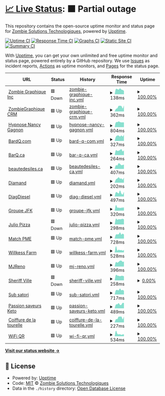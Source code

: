 # [📈 Live Status](https://status.zombiegraphique.com): <!--live status--> **🟧 Partial outage**

This repository contains the open-source uptime monitor and status page for [Zombie Solutions Technologiques](https://zombie.technology), powered by [Upptime](https://github.com/upptime/upptime).

[![Uptime CI](https://github.com/Zombie-Technology/uptime/workflows/Uptime%20CI/badge.svg)](https://github.com/Zombie-Technology/uptime/actions?query=workflow%3A%22Uptime+CI%22)
[![Response Time CI](https://github.com/Zombie-Technology/uptime/workflows/Response%20Time%20CI/badge.svg)](https://github.com/Zombie-Technology/uptime/actions?query=workflow%3A%22Response+Time+CI%22)
[![Graphs CI](https://github.com/Zombie-Technology/uptime/workflows/Graphs%20CI/badge.svg)](https://github.com/Zombie-Technology/uptime/actions?query=workflow%3A%22Graphs+CI%22)
[![Static Site CI](https://github.com/Zombie-Technology/uptime/workflows/Static%20Site%20CI/badge.svg)](https://github.com/Zombie-Technology/uptime/actions?query=workflow%3A%22Static+Site+CI%22)
[![Summary CI](https://github.com/Zombie-Technology/uptime/workflows/Summary%20CI/badge.svg)](https://github.com/Zombie-Technology/uptime/actions?query=workflow%3A%22Summary+CI%22)

With [Upptime](https://upptime.js.org), you can get your own unlimited and free uptime monitor and status page, powered entirely by a GitHub repository. We use [Issues](https://github.com/Zombie-Technology/uptime/issues) as incident reports, [Actions](https://github.com/Zombie-Technology/uptime/actions) as uptime monitors, and [Pages](https://status.zombiegraphique.com) for the status page.

<!--start: status pages-->
<!-- This summary is generated by Upptime (https://github.com/upptime/upptime) -->
<!-- Do not edit this manually, your changes will be overwritten -->
<!-- prettier-ignore -->
| URL | Status | History | Response Time | Uptime |
| --- | ------ | ------- | ------------- | ------ |
| <img alt="" src="https://zombiegraphique.com/favicon.ico" height="13"> [Zombie Graphique Inc](https://zombiegraphique.com) | 🟥 Down | [zombie-graphique-inc.yml](https://github.com/Zombie-Technology/uptime/commits/HEAD/history/zombie-graphique-inc.yml) | <details><summary><img alt="Response time graph" src="./graphs/zombie-graphique-inc/response-time-week.png" height="20"> 138ms</summary><br><a href="https://status.zombiegraphique.com/history/zombie-graphique-inc"><img alt="Response time 129" src="https://img.shields.io/endpoint?url=https%3A%2F%2Fraw.githubusercontent.com%2FZombie-Technology%2Fuptime%2FHEAD%2Fapi%2Fzombie-graphique-inc%2Fresponse-time.json"></a><br><a href="https://status.zombiegraphique.com/history/zombie-graphique-inc"><img alt="24-hour response time 99" src="https://img.shields.io/endpoint?url=https%3A%2F%2Fraw.githubusercontent.com%2FZombie-Technology%2Fuptime%2FHEAD%2Fapi%2Fzombie-graphique-inc%2Fresponse-time-day.json"></a><br><a href="https://status.zombiegraphique.com/history/zombie-graphique-inc"><img alt="7-day response time 138" src="https://img.shields.io/endpoint?url=https%3A%2F%2Fraw.githubusercontent.com%2FZombie-Technology%2Fuptime%2FHEAD%2Fapi%2Fzombie-graphique-inc%2Fresponse-time-week.json"></a><br><a href="https://status.zombiegraphique.com/history/zombie-graphique-inc"><img alt="30-day response time 121" src="https://img.shields.io/endpoint?url=https%3A%2F%2Fraw.githubusercontent.com%2FZombie-Technology%2Fuptime%2FHEAD%2Fapi%2Fzombie-graphique-inc%2Fresponse-time-month.json"></a><br><a href="https://status.zombiegraphique.com/history/zombie-graphique-inc"><img alt="1-year response time 129" src="https://img.shields.io/endpoint?url=https%3A%2F%2Fraw.githubusercontent.com%2FZombie-Technology%2Fuptime%2FHEAD%2Fapi%2Fzombie-graphique-inc%2Fresponse-time-year.json"></a></details> | <details><summary><a href="https://status.zombiegraphique.com/history/zombie-graphique-inc">100.00%</a></summary><a href="https://status.zombiegraphique.com/history/zombie-graphique-inc"><img alt="All-time uptime 95.24%" src="https://img.shields.io/endpoint?url=https%3A%2F%2Fraw.githubusercontent.com%2FZombie-Technology%2Fuptime%2FHEAD%2Fapi%2Fzombie-graphique-inc%2Fuptime.json"></a><br><a href="https://status.zombiegraphique.com/history/zombie-graphique-inc"><img alt="24-hour uptime 100.00%" src="https://img.shields.io/endpoint?url=https%3A%2F%2Fraw.githubusercontent.com%2FZombie-Technology%2Fuptime%2FHEAD%2Fapi%2Fzombie-graphique-inc%2Fuptime-day.json"></a><br><a href="https://status.zombiegraphique.com/history/zombie-graphique-inc"><img alt="7-day uptime 100.00%" src="https://img.shields.io/endpoint?url=https%3A%2F%2Fraw.githubusercontent.com%2FZombie-Technology%2Fuptime%2FHEAD%2Fapi%2Fzombie-graphique-inc%2Fuptime-week.json"></a><br><a href="https://status.zombiegraphique.com/history/zombie-graphique-inc"><img alt="30-day uptime 100.00%" src="https://img.shields.io/endpoint?url=https%3A%2F%2Fraw.githubusercontent.com%2FZombie-Technology%2Fuptime%2FHEAD%2Fapi%2Fzombie-graphique-inc%2Fuptime-month.json"></a><br><a href="https://status.zombiegraphique.com/history/zombie-graphique-inc"><img alt="1-year uptime 95.24%" src="https://img.shields.io/endpoint?url=https%3A%2F%2Fraw.githubusercontent.com%2FZombie-Technology%2Fuptime%2FHEAD%2Fapi%2Fzombie-graphique-inc%2Fuptime-year.json"></a></details>
| <img alt="" src="https://favicons.githubusercontent.com/crm.zombiegraphique.com" height="13"> [ZombieGraphique CRM](https://crm.zombiegraphique.com) | 🟩 Up | [zombie-graphique-crm.yml](https://github.com/Zombie-Technology/uptime/commits/HEAD/history/zombie-graphique-crm.yml) | <details><summary><img alt="Response time graph" src="./graphs/zombie-graphique-crm/response-time-week.png" height="20"> 362ms</summary><br><a href="https://status.zombiegraphique.com/history/zombie-graphique-crm"><img alt="Response time 369" src="https://img.shields.io/endpoint?url=https%3A%2F%2Fraw.githubusercontent.com%2FZombie-Technology%2Fuptime%2FHEAD%2Fapi%2Fzombie-graphique-crm%2Fresponse-time.json"></a><br><a href="https://status.zombiegraphique.com/history/zombie-graphique-crm"><img alt="24-hour response time 482" src="https://img.shields.io/endpoint?url=https%3A%2F%2Fraw.githubusercontent.com%2FZombie-Technology%2Fuptime%2FHEAD%2Fapi%2Fzombie-graphique-crm%2Fresponse-time-day.json"></a><br><a href="https://status.zombiegraphique.com/history/zombie-graphique-crm"><img alt="7-day response time 362" src="https://img.shields.io/endpoint?url=https%3A%2F%2Fraw.githubusercontent.com%2FZombie-Technology%2Fuptime%2FHEAD%2Fapi%2Fzombie-graphique-crm%2Fresponse-time-week.json"></a><br><a href="https://status.zombiegraphique.com/history/zombie-graphique-crm"><img alt="30-day response time 377" src="https://img.shields.io/endpoint?url=https%3A%2F%2Fraw.githubusercontent.com%2FZombie-Technology%2Fuptime%2FHEAD%2Fapi%2Fzombie-graphique-crm%2Fresponse-time-month.json"></a><br><a href="https://status.zombiegraphique.com/history/zombie-graphique-crm"><img alt="1-year response time 369" src="https://img.shields.io/endpoint?url=https%3A%2F%2Fraw.githubusercontent.com%2FZombie-Technology%2Fuptime%2FHEAD%2Fapi%2Fzombie-graphique-crm%2Fresponse-time-year.json"></a></details> | <details><summary><a href="https://status.zombiegraphique.com/history/zombie-graphique-crm">100.00%</a></summary><a href="https://status.zombiegraphique.com/history/zombie-graphique-crm"><img alt="All-time uptime 99.91%" src="https://img.shields.io/endpoint?url=https%3A%2F%2Fraw.githubusercontent.com%2FZombie-Technology%2Fuptime%2FHEAD%2Fapi%2Fzombie-graphique-crm%2Fuptime.json"></a><br><a href="https://status.zombiegraphique.com/history/zombie-graphique-crm"><img alt="24-hour uptime 100.00%" src="https://img.shields.io/endpoint?url=https%3A%2F%2Fraw.githubusercontent.com%2FZombie-Technology%2Fuptime%2FHEAD%2Fapi%2Fzombie-graphique-crm%2Fuptime-day.json"></a><br><a href="https://status.zombiegraphique.com/history/zombie-graphique-crm"><img alt="7-day uptime 100.00%" src="https://img.shields.io/endpoint?url=https%3A%2F%2Fraw.githubusercontent.com%2FZombie-Technology%2Fuptime%2FHEAD%2Fapi%2Fzombie-graphique-crm%2Fuptime-week.json"></a><br><a href="https://status.zombiegraphique.com/history/zombie-graphique-crm"><img alt="30-day uptime 100.00%" src="https://img.shields.io/endpoint?url=https%3A%2F%2Fraw.githubusercontent.com%2FZombie-Technology%2Fuptime%2FHEAD%2Fapi%2Fzombie-graphique-crm%2Fuptime-month.json"></a><br><a href="https://status.zombiegraphique.com/history/zombie-graphique-crm"><img alt="1-year uptime 99.91%" src="https://img.shields.io/endpoint?url=https%3A%2F%2Fraw.githubusercontent.com%2FZombie-Technology%2Fuptime%2FHEAD%2Fapi%2Fzombie-graphique-crm%2Fuptime-year.json"></a></details>
| <img alt="" src="https://hypnonancy.com/favicon.ico" height="13"> [Hypnose Nancy Gagnon](https://www.hypnonancy.com) | 🟩 Up | [hypnose-nancy-gagnon.yml](https://github.com/Zombie-Technology/uptime/commits/HEAD/history/hypnose-nancy-gagnon.yml) | <details><summary><img alt="Response time graph" src="./graphs/hypnose-nancy-gagnon/response-time-week.png" height="20"> 804ms</summary><br><a href="https://status.zombiegraphique.com/history/hypnose-nancy-gagnon"><img alt="Response time 785" src="https://img.shields.io/endpoint?url=https%3A%2F%2Fraw.githubusercontent.com%2FZombie-Technology%2Fuptime%2FHEAD%2Fapi%2Fhypnose-nancy-gagnon%2Fresponse-time.json"></a><br><a href="https://status.zombiegraphique.com/history/hypnose-nancy-gagnon"><img alt="24-hour response time 764" src="https://img.shields.io/endpoint?url=https%3A%2F%2Fraw.githubusercontent.com%2FZombie-Technology%2Fuptime%2FHEAD%2Fapi%2Fhypnose-nancy-gagnon%2Fresponse-time-day.json"></a><br><a href="https://status.zombiegraphique.com/history/hypnose-nancy-gagnon"><img alt="7-day response time 804" src="https://img.shields.io/endpoint?url=https%3A%2F%2Fraw.githubusercontent.com%2FZombie-Technology%2Fuptime%2FHEAD%2Fapi%2Fhypnose-nancy-gagnon%2Fresponse-time-week.json"></a><br><a href="https://status.zombiegraphique.com/history/hypnose-nancy-gagnon"><img alt="30-day response time 782" src="https://img.shields.io/endpoint?url=https%3A%2F%2Fraw.githubusercontent.com%2FZombie-Technology%2Fuptime%2FHEAD%2Fapi%2Fhypnose-nancy-gagnon%2Fresponse-time-month.json"></a><br><a href="https://status.zombiegraphique.com/history/hypnose-nancy-gagnon"><img alt="1-year response time 785" src="https://img.shields.io/endpoint?url=https%3A%2F%2Fraw.githubusercontent.com%2FZombie-Technology%2Fuptime%2FHEAD%2Fapi%2Fhypnose-nancy-gagnon%2Fresponse-time-year.json"></a></details> | <details><summary><a href="https://status.zombiegraphique.com/history/hypnose-nancy-gagnon">100.00%</a></summary><a href="https://status.zombiegraphique.com/history/hypnose-nancy-gagnon"><img alt="All-time uptime 99.91%" src="https://img.shields.io/endpoint?url=https%3A%2F%2Fraw.githubusercontent.com%2FZombie-Technology%2Fuptime%2FHEAD%2Fapi%2Fhypnose-nancy-gagnon%2Fuptime.json"></a><br><a href="https://status.zombiegraphique.com/history/hypnose-nancy-gagnon"><img alt="24-hour uptime 100.00%" src="https://img.shields.io/endpoint?url=https%3A%2F%2Fraw.githubusercontent.com%2FZombie-Technology%2Fuptime%2FHEAD%2Fapi%2Fhypnose-nancy-gagnon%2Fuptime-day.json"></a><br><a href="https://status.zombiegraphique.com/history/hypnose-nancy-gagnon"><img alt="7-day uptime 100.00%" src="https://img.shields.io/endpoint?url=https%3A%2F%2Fraw.githubusercontent.com%2FZombie-Technology%2Fuptime%2FHEAD%2Fapi%2Fhypnose-nancy-gagnon%2Fuptime-week.json"></a><br><a href="https://status.zombiegraphique.com/history/hypnose-nancy-gagnon"><img alt="30-day uptime 100.00%" src="https://img.shields.io/endpoint?url=https%3A%2F%2Fraw.githubusercontent.com%2FZombie-Technology%2Fuptime%2FHEAD%2Fapi%2Fhypnose-nancy-gagnon%2Fuptime-month.json"></a><br><a href="https://status.zombiegraphique.com/history/hypnose-nancy-gagnon"><img alt="1-year uptime 99.91%" src="https://img.shields.io/endpoint?url=https%3A%2F%2Fraw.githubusercontent.com%2FZombie-Technology%2Fuptime%2FHEAD%2Fapi%2Fhypnose-nancy-gagnon%2Fuptime-year.json"></a></details>
| <img alt="" src="https://favicons.githubusercontent.com/bardq.com" height="13"> [BardQ.com](https://bardq.com) | 🟩 Up | [bard-q-com.yml](https://github.com/Zombie-Technology/uptime/commits/HEAD/history/bard-q-com.yml) | <details><summary><img alt="Response time graph" src="./graphs/bard-q-com/response-time-week.png" height="20"> 327ms</summary><br><a href="https://status.zombiegraphique.com/history/bard-q-com"><img alt="Response time 318" src="https://img.shields.io/endpoint?url=https%3A%2F%2Fraw.githubusercontent.com%2FZombie-Technology%2Fuptime%2FHEAD%2Fapi%2Fbard-q-com%2Fresponse-time.json"></a><br><a href="https://status.zombiegraphique.com/history/bard-q-com"><img alt="24-hour response time 392" src="https://img.shields.io/endpoint?url=https%3A%2F%2Fraw.githubusercontent.com%2FZombie-Technology%2Fuptime%2FHEAD%2Fapi%2Fbard-q-com%2Fresponse-time-day.json"></a><br><a href="https://status.zombiegraphique.com/history/bard-q-com"><img alt="7-day response time 327" src="https://img.shields.io/endpoint?url=https%3A%2F%2Fraw.githubusercontent.com%2FZombie-Technology%2Fuptime%2FHEAD%2Fapi%2Fbard-q-com%2Fresponse-time-week.json"></a><br><a href="https://status.zombiegraphique.com/history/bard-q-com"><img alt="30-day response time 300" src="https://img.shields.io/endpoint?url=https%3A%2F%2Fraw.githubusercontent.com%2FZombie-Technology%2Fuptime%2FHEAD%2Fapi%2Fbard-q-com%2Fresponse-time-month.json"></a><br><a href="https://status.zombiegraphique.com/history/bard-q-com"><img alt="1-year response time 318" src="https://img.shields.io/endpoint?url=https%3A%2F%2Fraw.githubusercontent.com%2FZombie-Technology%2Fuptime%2FHEAD%2Fapi%2Fbard-q-com%2Fresponse-time-year.json"></a></details> | <details><summary><a href="https://status.zombiegraphique.com/history/bard-q-com">100.00%</a></summary><a href="https://status.zombiegraphique.com/history/bard-q-com"><img alt="All-time uptime 99.91%" src="https://img.shields.io/endpoint?url=https%3A%2F%2Fraw.githubusercontent.com%2FZombie-Technology%2Fuptime%2FHEAD%2Fapi%2Fbard-q-com%2Fuptime.json"></a><br><a href="https://status.zombiegraphique.com/history/bard-q-com"><img alt="24-hour uptime 100.00%" src="https://img.shields.io/endpoint?url=https%3A%2F%2Fraw.githubusercontent.com%2FZombie-Technology%2Fuptime%2FHEAD%2Fapi%2Fbard-q-com%2Fuptime-day.json"></a><br><a href="https://status.zombiegraphique.com/history/bard-q-com"><img alt="7-day uptime 100.00%" src="https://img.shields.io/endpoint?url=https%3A%2F%2Fraw.githubusercontent.com%2FZombie-Technology%2Fuptime%2FHEAD%2Fapi%2Fbard-q-com%2Fuptime-week.json"></a><br><a href="https://status.zombiegraphique.com/history/bard-q-com"><img alt="30-day uptime 100.00%" src="https://img.shields.io/endpoint?url=https%3A%2F%2Fraw.githubusercontent.com%2FZombie-Technology%2Fuptime%2FHEAD%2Fapi%2Fbard-q-com%2Fuptime-month.json"></a><br><a href="https://status.zombiegraphique.com/history/bard-q-com"><img alt="1-year uptime 99.91%" src="https://img.shields.io/endpoint?url=https%3A%2F%2Fraw.githubusercontent.com%2FZombie-Technology%2Fuptime%2FHEAD%2Fapi%2Fbard-q-com%2Fuptime-year.json"></a></details>
| <img alt="" src="https://favicons.githubusercontent.com/bardq.ca" height="13"> [BarQ.ca](https://bardq.ca) | 🟩 Up | [bar-q-ca.yml](https://github.com/Zombie-Technology/uptime/commits/HEAD/history/bar-q-ca.yml) | <details><summary><img alt="Response time graph" src="./graphs/bar-q-ca/response-time-week.png" height="20"> 264ms</summary><br><a href="https://status.zombiegraphique.com/history/bar-q-ca"><img alt="Response time 275" src="https://img.shields.io/endpoint?url=https%3A%2F%2Fraw.githubusercontent.com%2FZombie-Technology%2Fuptime%2FHEAD%2Fapi%2Fbar-q-ca%2Fresponse-time.json"></a><br><a href="https://status.zombiegraphique.com/history/bar-q-ca"><img alt="24-hour response time 265" src="https://img.shields.io/endpoint?url=https%3A%2F%2Fraw.githubusercontent.com%2FZombie-Technology%2Fuptime%2FHEAD%2Fapi%2Fbar-q-ca%2Fresponse-time-day.json"></a><br><a href="https://status.zombiegraphique.com/history/bar-q-ca"><img alt="7-day response time 264" src="https://img.shields.io/endpoint?url=https%3A%2F%2Fraw.githubusercontent.com%2FZombie-Technology%2Fuptime%2FHEAD%2Fapi%2Fbar-q-ca%2Fresponse-time-week.json"></a><br><a href="https://status.zombiegraphique.com/history/bar-q-ca"><img alt="30-day response time 291" src="https://img.shields.io/endpoint?url=https%3A%2F%2Fraw.githubusercontent.com%2FZombie-Technology%2Fuptime%2FHEAD%2Fapi%2Fbar-q-ca%2Fresponse-time-month.json"></a><br><a href="https://status.zombiegraphique.com/history/bar-q-ca"><img alt="1-year response time 275" src="https://img.shields.io/endpoint?url=https%3A%2F%2Fraw.githubusercontent.com%2FZombie-Technology%2Fuptime%2FHEAD%2Fapi%2Fbar-q-ca%2Fresponse-time-year.json"></a></details> | <details><summary><a href="https://status.zombiegraphique.com/history/bar-q-ca">100.00%</a></summary><a href="https://status.zombiegraphique.com/history/bar-q-ca"><img alt="All-time uptime 99.91%" src="https://img.shields.io/endpoint?url=https%3A%2F%2Fraw.githubusercontent.com%2FZombie-Technology%2Fuptime%2FHEAD%2Fapi%2Fbar-q-ca%2Fuptime.json"></a><br><a href="https://status.zombiegraphique.com/history/bar-q-ca"><img alt="24-hour uptime 100.00%" src="https://img.shields.io/endpoint?url=https%3A%2F%2Fraw.githubusercontent.com%2FZombie-Technology%2Fuptime%2FHEAD%2Fapi%2Fbar-q-ca%2Fuptime-day.json"></a><br><a href="https://status.zombiegraphique.com/history/bar-q-ca"><img alt="7-day uptime 100.00%" src="https://img.shields.io/endpoint?url=https%3A%2F%2Fraw.githubusercontent.com%2FZombie-Technology%2Fuptime%2FHEAD%2Fapi%2Fbar-q-ca%2Fuptime-week.json"></a><br><a href="https://status.zombiegraphique.com/history/bar-q-ca"><img alt="30-day uptime 100.00%" src="https://img.shields.io/endpoint?url=https%3A%2F%2Fraw.githubusercontent.com%2FZombie-Technology%2Fuptime%2FHEAD%2Fapi%2Fbar-q-ca%2Fuptime-month.json"></a><br><a href="https://status.zombiegraphique.com/history/bar-q-ca"><img alt="1-year uptime 99.91%" src="https://img.shields.io/endpoint?url=https%3A%2F%2Fraw.githubusercontent.com%2FZombie-Technology%2Fuptime%2FHEAD%2Fapi%2Fbar-q-ca%2Fuptime-year.json"></a></details>
| <img alt="" src="https://favicons.githubusercontent.com/beautedesiles.ca" height="13"> [beautedesiles.ca](https://beautedesiles.ca/) | 🟩 Up | [beautedesiles-ca.yml](https://github.com/Zombie-Technology/uptime/commits/HEAD/history/beautedesiles-ca.yml) | <details><summary><img alt="Response time graph" src="./graphs/beautedesiles-ca/response-time-week.png" height="20"> 407ms</summary><br><a href="https://status.zombiegraphique.com/history/beautedesiles-ca"><img alt="Response time 399" src="https://img.shields.io/endpoint?url=https%3A%2F%2Fraw.githubusercontent.com%2FZombie-Technology%2Fuptime%2FHEAD%2Fapi%2Fbeautedesiles-ca%2Fresponse-time.json"></a><br><a href="https://status.zombiegraphique.com/history/beautedesiles-ca"><img alt="24-hour response time 411" src="https://img.shields.io/endpoint?url=https%3A%2F%2Fraw.githubusercontent.com%2FZombie-Technology%2Fuptime%2FHEAD%2Fapi%2Fbeautedesiles-ca%2Fresponse-time-day.json"></a><br><a href="https://status.zombiegraphique.com/history/beautedesiles-ca"><img alt="7-day response time 407" src="https://img.shields.io/endpoint?url=https%3A%2F%2Fraw.githubusercontent.com%2FZombie-Technology%2Fuptime%2FHEAD%2Fapi%2Fbeautedesiles-ca%2Fresponse-time-week.json"></a><br><a href="https://status.zombiegraphique.com/history/beautedesiles-ca"><img alt="30-day response time 394" src="https://img.shields.io/endpoint?url=https%3A%2F%2Fraw.githubusercontent.com%2FZombie-Technology%2Fuptime%2FHEAD%2Fapi%2Fbeautedesiles-ca%2Fresponse-time-month.json"></a><br><a href="https://status.zombiegraphique.com/history/beautedesiles-ca"><img alt="1-year response time 399" src="https://img.shields.io/endpoint?url=https%3A%2F%2Fraw.githubusercontent.com%2FZombie-Technology%2Fuptime%2FHEAD%2Fapi%2Fbeautedesiles-ca%2Fresponse-time-year.json"></a></details> | <details><summary><a href="https://status.zombiegraphique.com/history/beautedesiles-ca">100.00%</a></summary><a href="https://status.zombiegraphique.com/history/beautedesiles-ca"><img alt="All-time uptime 99.94%" src="https://img.shields.io/endpoint?url=https%3A%2F%2Fraw.githubusercontent.com%2FZombie-Technology%2Fuptime%2FHEAD%2Fapi%2Fbeautedesiles-ca%2Fuptime.json"></a><br><a href="https://status.zombiegraphique.com/history/beautedesiles-ca"><img alt="24-hour uptime 100.00%" src="https://img.shields.io/endpoint?url=https%3A%2F%2Fraw.githubusercontent.com%2FZombie-Technology%2Fuptime%2FHEAD%2Fapi%2Fbeautedesiles-ca%2Fuptime-day.json"></a><br><a href="https://status.zombiegraphique.com/history/beautedesiles-ca"><img alt="7-day uptime 100.00%" src="https://img.shields.io/endpoint?url=https%3A%2F%2Fraw.githubusercontent.com%2FZombie-Technology%2Fuptime%2FHEAD%2Fapi%2Fbeautedesiles-ca%2Fuptime-week.json"></a><br><a href="https://status.zombiegraphique.com/history/beautedesiles-ca"><img alt="30-day uptime 100.00%" src="https://img.shields.io/endpoint?url=https%3A%2F%2Fraw.githubusercontent.com%2FZombie-Technology%2Fuptime%2FHEAD%2Fapi%2Fbeautedesiles-ca%2Fuptime-month.json"></a><br><a href="https://status.zombiegraphique.com/history/beautedesiles-ca"><img alt="1-year uptime 99.94%" src="https://img.shields.io/endpoint?url=https%3A%2F%2Fraw.githubusercontent.com%2FZombie-Technology%2Fuptime%2FHEAD%2Fapi%2Fbeautedesiles-ca%2Fuptime-year.json"></a></details>
| <img alt="" src="https://favicons.githubusercontent.com/diamand.ca" height="13"> [Diamand](https://diamand.ca) | 🟩 Up | [diamand.yml](https://github.com/Zombie-Technology/uptime/commits/HEAD/history/diamand.yml) | <details><summary><img alt="Response time graph" src="./graphs/diamand/response-time-week.png" height="20"> 202ms</summary><br><a href="https://status.zombiegraphique.com/history/diamand"><img alt="Response time 200" src="https://img.shields.io/endpoint?url=https%3A%2F%2Fraw.githubusercontent.com%2FZombie-Technology%2Fuptime%2FHEAD%2Fapi%2Fdiamand%2Fresponse-time.json"></a><br><a href="https://status.zombiegraphique.com/history/diamand"><img alt="24-hour response time 244" src="https://img.shields.io/endpoint?url=https%3A%2F%2Fraw.githubusercontent.com%2FZombie-Technology%2Fuptime%2FHEAD%2Fapi%2Fdiamand%2Fresponse-time-day.json"></a><br><a href="https://status.zombiegraphique.com/history/diamand"><img alt="7-day response time 202" src="https://img.shields.io/endpoint?url=https%3A%2F%2Fraw.githubusercontent.com%2FZombie-Technology%2Fuptime%2FHEAD%2Fapi%2Fdiamand%2Fresponse-time-week.json"></a><br><a href="https://status.zombiegraphique.com/history/diamand"><img alt="30-day response time 204" src="https://img.shields.io/endpoint?url=https%3A%2F%2Fraw.githubusercontent.com%2FZombie-Technology%2Fuptime%2FHEAD%2Fapi%2Fdiamand%2Fresponse-time-month.json"></a><br><a href="https://status.zombiegraphique.com/history/diamand"><img alt="1-year response time 200" src="https://img.shields.io/endpoint?url=https%3A%2F%2Fraw.githubusercontent.com%2FZombie-Technology%2Fuptime%2FHEAD%2Fapi%2Fdiamand%2Fresponse-time-year.json"></a></details> | <details><summary><a href="https://status.zombiegraphique.com/history/diamand">100.00%</a></summary><a href="https://status.zombiegraphique.com/history/diamand"><img alt="All-time uptime 99.94%" src="https://img.shields.io/endpoint?url=https%3A%2F%2Fraw.githubusercontent.com%2FZombie-Technology%2Fuptime%2FHEAD%2Fapi%2Fdiamand%2Fuptime.json"></a><br><a href="https://status.zombiegraphique.com/history/diamand"><img alt="24-hour uptime 100.00%" src="https://img.shields.io/endpoint?url=https%3A%2F%2Fraw.githubusercontent.com%2FZombie-Technology%2Fuptime%2FHEAD%2Fapi%2Fdiamand%2Fuptime-day.json"></a><br><a href="https://status.zombiegraphique.com/history/diamand"><img alt="7-day uptime 100.00%" src="https://img.shields.io/endpoint?url=https%3A%2F%2Fraw.githubusercontent.com%2FZombie-Technology%2Fuptime%2FHEAD%2Fapi%2Fdiamand%2Fuptime-week.json"></a><br><a href="https://status.zombiegraphique.com/history/diamand"><img alt="30-day uptime 100.00%" src="https://img.shields.io/endpoint?url=https%3A%2F%2Fraw.githubusercontent.com%2FZombie-Technology%2Fuptime%2FHEAD%2Fapi%2Fdiamand%2Fuptime-month.json"></a><br><a href="https://status.zombiegraphique.com/history/diamand"><img alt="1-year uptime 99.94%" src="https://img.shields.io/endpoint?url=https%3A%2F%2Fraw.githubusercontent.com%2FZombie-Technology%2Fuptime%2FHEAD%2Fapi%2Fdiamand%2Fuptime-year.json"></a></details>
| <img alt="" src="https://favicons.githubusercontent.com/diagdiesel.com" height="13"> [DiagDiesel](https://diagdiesel.com) | 🟩 Up | [diag-diesel.yml](https://github.com/Zombie-Technology/uptime/commits/HEAD/history/diag-diesel.yml) | <details><summary><img alt="Response time graph" src="./graphs/diag-diesel/response-time-week.png" height="20"> 497ms</summary><br><a href="https://status.zombiegraphique.com/history/diag-diesel"><img alt="Response time 446" src="https://img.shields.io/endpoint?url=https%3A%2F%2Fraw.githubusercontent.com%2FZombie-Technology%2Fuptime%2FHEAD%2Fapi%2Fdiag-diesel%2Fresponse-time.json"></a><br><a href="https://status.zombiegraphique.com/history/diag-diesel"><img alt="24-hour response time 600" src="https://img.shields.io/endpoint?url=https%3A%2F%2Fraw.githubusercontent.com%2FZombie-Technology%2Fuptime%2FHEAD%2Fapi%2Fdiag-diesel%2Fresponse-time-day.json"></a><br><a href="https://status.zombiegraphique.com/history/diag-diesel"><img alt="7-day response time 497" src="https://img.shields.io/endpoint?url=https%3A%2F%2Fraw.githubusercontent.com%2FZombie-Technology%2Fuptime%2FHEAD%2Fapi%2Fdiag-diesel%2Fresponse-time-week.json"></a><br><a href="https://status.zombiegraphique.com/history/diag-diesel"><img alt="30-day response time 413" src="https://img.shields.io/endpoint?url=https%3A%2F%2Fraw.githubusercontent.com%2FZombie-Technology%2Fuptime%2FHEAD%2Fapi%2Fdiag-diesel%2Fresponse-time-month.json"></a><br><a href="https://status.zombiegraphique.com/history/diag-diesel"><img alt="1-year response time 446" src="https://img.shields.io/endpoint?url=https%3A%2F%2Fraw.githubusercontent.com%2FZombie-Technology%2Fuptime%2FHEAD%2Fapi%2Fdiag-diesel%2Fresponse-time-year.json"></a></details> | <details><summary><a href="https://status.zombiegraphique.com/history/diag-diesel">100.00%</a></summary><a href="https://status.zombiegraphique.com/history/diag-diesel"><img alt="All-time uptime 99.94%" src="https://img.shields.io/endpoint?url=https%3A%2F%2Fraw.githubusercontent.com%2FZombie-Technology%2Fuptime%2FHEAD%2Fapi%2Fdiag-diesel%2Fuptime.json"></a><br><a href="https://status.zombiegraphique.com/history/diag-diesel"><img alt="24-hour uptime 100.00%" src="https://img.shields.io/endpoint?url=https%3A%2F%2Fraw.githubusercontent.com%2FZombie-Technology%2Fuptime%2FHEAD%2Fapi%2Fdiag-diesel%2Fuptime-day.json"></a><br><a href="https://status.zombiegraphique.com/history/diag-diesel"><img alt="7-day uptime 100.00%" src="https://img.shields.io/endpoint?url=https%3A%2F%2Fraw.githubusercontent.com%2FZombie-Technology%2Fuptime%2FHEAD%2Fapi%2Fdiag-diesel%2Fuptime-week.json"></a><br><a href="https://status.zombiegraphique.com/history/diag-diesel"><img alt="30-day uptime 100.00%" src="https://img.shields.io/endpoint?url=https%3A%2F%2Fraw.githubusercontent.com%2FZombie-Technology%2Fuptime%2FHEAD%2Fapi%2Fdiag-diesel%2Fuptime-month.json"></a><br><a href="https://status.zombiegraphique.com/history/diag-diesel"><img alt="1-year uptime 99.94%" src="https://img.shields.io/endpoint?url=https%3A%2F%2Fraw.githubusercontent.com%2FZombie-Technology%2Fuptime%2FHEAD%2Fapi%2Fdiag-diesel%2Fuptime-year.json"></a></details>
| <img alt="" src="https://favicons.githubusercontent.com/groupejfk.ca" height="13"> [Groupe JFK](https://groupejfk.ca) | 🟩 Up | [groupe-jfk.yml](https://github.com/Zombie-Technology/uptime/commits/HEAD/history/groupe-jfk.yml) | <details><summary><img alt="Response time graph" src="./graphs/groupe-jfk/response-time-week.png" height="20"> 320ms</summary><br><a href="https://status.zombiegraphique.com/history/groupe-jfk"><img alt="Response time 345" src="https://img.shields.io/endpoint?url=https%3A%2F%2Fraw.githubusercontent.com%2FZombie-Technology%2Fuptime%2FHEAD%2Fapi%2Fgroupe-jfk%2Fresponse-time.json"></a><br><a href="https://status.zombiegraphique.com/history/groupe-jfk"><img alt="24-hour response time 308" src="https://img.shields.io/endpoint?url=https%3A%2F%2Fraw.githubusercontent.com%2FZombie-Technology%2Fuptime%2FHEAD%2Fapi%2Fgroupe-jfk%2Fresponse-time-day.json"></a><br><a href="https://status.zombiegraphique.com/history/groupe-jfk"><img alt="7-day response time 320" src="https://img.shields.io/endpoint?url=https%3A%2F%2Fraw.githubusercontent.com%2FZombie-Technology%2Fuptime%2FHEAD%2Fapi%2Fgroupe-jfk%2Fresponse-time-week.json"></a><br><a href="https://status.zombiegraphique.com/history/groupe-jfk"><img alt="30-day response time 451" src="https://img.shields.io/endpoint?url=https%3A%2F%2Fraw.githubusercontent.com%2FZombie-Technology%2Fuptime%2FHEAD%2Fapi%2Fgroupe-jfk%2Fresponse-time-month.json"></a><br><a href="https://status.zombiegraphique.com/history/groupe-jfk"><img alt="1-year response time 345" src="https://img.shields.io/endpoint?url=https%3A%2F%2Fraw.githubusercontent.com%2FZombie-Technology%2Fuptime%2FHEAD%2Fapi%2Fgroupe-jfk%2Fresponse-time-year.json"></a></details> | <details><summary><a href="https://status.zombiegraphique.com/history/groupe-jfk">100.00%</a></summary><a href="https://status.zombiegraphique.com/history/groupe-jfk"><img alt="All-time uptime 99.94%" src="https://img.shields.io/endpoint?url=https%3A%2F%2Fraw.githubusercontent.com%2FZombie-Technology%2Fuptime%2FHEAD%2Fapi%2Fgroupe-jfk%2Fuptime.json"></a><br><a href="https://status.zombiegraphique.com/history/groupe-jfk"><img alt="24-hour uptime 100.00%" src="https://img.shields.io/endpoint?url=https%3A%2F%2Fraw.githubusercontent.com%2FZombie-Technology%2Fuptime%2FHEAD%2Fapi%2Fgroupe-jfk%2Fuptime-day.json"></a><br><a href="https://status.zombiegraphique.com/history/groupe-jfk"><img alt="7-day uptime 100.00%" src="https://img.shields.io/endpoint?url=https%3A%2F%2Fraw.githubusercontent.com%2FZombie-Technology%2Fuptime%2FHEAD%2Fapi%2Fgroupe-jfk%2Fuptime-week.json"></a><br><a href="https://status.zombiegraphique.com/history/groupe-jfk"><img alt="30-day uptime 100.00%" src="https://img.shields.io/endpoint?url=https%3A%2F%2Fraw.githubusercontent.com%2FZombie-Technology%2Fuptime%2FHEAD%2Fapi%2Fgroupe-jfk%2Fuptime-month.json"></a><br><a href="https://status.zombiegraphique.com/history/groupe-jfk"><img alt="1-year uptime 99.94%" src="https://img.shields.io/endpoint?url=https%3A%2F%2Fraw.githubusercontent.com%2FZombie-Technology%2Fuptime%2FHEAD%2Fapi%2Fgroupe-jfk%2Fuptime-year.json"></a></details>
| <img alt="" src="https://favicons.githubusercontent.com/julio.pizza" height="13"> [Julio Pizza](https://julio.pizza) | 🟥 Down | [julio-pizza.yml](https://github.com/Zombie-Technology/uptime/commits/HEAD/history/julio-pizza.yml) | <details><summary><img alt="Response time graph" src="./graphs/julio-pizza/response-time-week.png" height="20"> 298ms</summary><br><a href="https://status.zombiegraphique.com/history/julio-pizza"><img alt="Response time 271" src="https://img.shields.io/endpoint?url=https%3A%2F%2Fraw.githubusercontent.com%2FZombie-Technology%2Fuptime%2FHEAD%2Fapi%2Fjulio-pizza%2Fresponse-time.json"></a><br><a href="https://status.zombiegraphique.com/history/julio-pizza"><img alt="24-hour response time 283" src="https://img.shields.io/endpoint?url=https%3A%2F%2Fraw.githubusercontent.com%2FZombie-Technology%2Fuptime%2FHEAD%2Fapi%2Fjulio-pizza%2Fresponse-time-day.json"></a><br><a href="https://status.zombiegraphique.com/history/julio-pizza"><img alt="7-day response time 298" src="https://img.shields.io/endpoint?url=https%3A%2F%2Fraw.githubusercontent.com%2FZombie-Technology%2Fuptime%2FHEAD%2Fapi%2Fjulio-pizza%2Fresponse-time-week.json"></a><br><a href="https://status.zombiegraphique.com/history/julio-pizza"><img alt="30-day response time 283" src="https://img.shields.io/endpoint?url=https%3A%2F%2Fraw.githubusercontent.com%2FZombie-Technology%2Fuptime%2FHEAD%2Fapi%2Fjulio-pizza%2Fresponse-time-month.json"></a><br><a href="https://status.zombiegraphique.com/history/julio-pizza"><img alt="1-year response time 271" src="https://img.shields.io/endpoint?url=https%3A%2F%2Fraw.githubusercontent.com%2FZombie-Technology%2Fuptime%2FHEAD%2Fapi%2Fjulio-pizza%2Fresponse-time-year.json"></a></details> | <details><summary><a href="https://status.zombiegraphique.com/history/julio-pizza">100.00%</a></summary><a href="https://status.zombiegraphique.com/history/julio-pizza"><img alt="All-time uptime 95.24%" src="https://img.shields.io/endpoint?url=https%3A%2F%2Fraw.githubusercontent.com%2FZombie-Technology%2Fuptime%2FHEAD%2Fapi%2Fjulio-pizza%2Fuptime.json"></a><br><a href="https://status.zombiegraphique.com/history/julio-pizza"><img alt="24-hour uptime 100.00%" src="https://img.shields.io/endpoint?url=https%3A%2F%2Fraw.githubusercontent.com%2FZombie-Technology%2Fuptime%2FHEAD%2Fapi%2Fjulio-pizza%2Fuptime-day.json"></a><br><a href="https://status.zombiegraphique.com/history/julio-pizza"><img alt="7-day uptime 100.00%" src="https://img.shields.io/endpoint?url=https%3A%2F%2Fraw.githubusercontent.com%2FZombie-Technology%2Fuptime%2FHEAD%2Fapi%2Fjulio-pizza%2Fuptime-week.json"></a><br><a href="https://status.zombiegraphique.com/history/julio-pizza"><img alt="30-day uptime 100.00%" src="https://img.shields.io/endpoint?url=https%3A%2F%2Fraw.githubusercontent.com%2FZombie-Technology%2Fuptime%2FHEAD%2Fapi%2Fjulio-pizza%2Fuptime-month.json"></a><br><a href="https://status.zombiegraphique.com/history/julio-pizza"><img alt="1-year uptime 95.24%" src="https://img.shields.io/endpoint?url=https%3A%2F%2Fraw.githubusercontent.com%2FZombie-Technology%2Fuptime%2FHEAD%2Fapi%2Fjulio-pizza%2Fuptime-year.json"></a></details>
| <img alt="" src="https://favicons.githubusercontent.com/matchpme.ca" height="13"> [Match PME](https://matchpme.ca) | 🟩 Up | [match-pme.yml](https://github.com/Zombie-Technology/uptime/commits/HEAD/history/match-pme.yml) | <details><summary><img alt="Response time graph" src="./graphs/match-pme/response-time-week.png" height="20"> 728ms</summary><br><a href="https://status.zombiegraphique.com/history/match-pme"><img alt="Response time 623" src="https://img.shields.io/endpoint?url=https%3A%2F%2Fraw.githubusercontent.com%2FZombie-Technology%2Fuptime%2FHEAD%2Fapi%2Fmatch-pme%2Fresponse-time.json"></a><br><a href="https://status.zombiegraphique.com/history/match-pme"><img alt="24-hour response time 647" src="https://img.shields.io/endpoint?url=https%3A%2F%2Fraw.githubusercontent.com%2FZombie-Technology%2Fuptime%2FHEAD%2Fapi%2Fmatch-pme%2Fresponse-time-day.json"></a><br><a href="https://status.zombiegraphique.com/history/match-pme"><img alt="7-day response time 728" src="https://img.shields.io/endpoint?url=https%3A%2F%2Fraw.githubusercontent.com%2FZombie-Technology%2Fuptime%2FHEAD%2Fapi%2Fmatch-pme%2Fresponse-time-week.json"></a><br><a href="https://status.zombiegraphique.com/history/match-pme"><img alt="30-day response time 666" src="https://img.shields.io/endpoint?url=https%3A%2F%2Fraw.githubusercontent.com%2FZombie-Technology%2Fuptime%2FHEAD%2Fapi%2Fmatch-pme%2Fresponse-time-month.json"></a><br><a href="https://status.zombiegraphique.com/history/match-pme"><img alt="1-year response time 623" src="https://img.shields.io/endpoint?url=https%3A%2F%2Fraw.githubusercontent.com%2FZombie-Technology%2Fuptime%2FHEAD%2Fapi%2Fmatch-pme%2Fresponse-time-year.json"></a></details> | <details><summary><a href="https://status.zombiegraphique.com/history/match-pme">100.00%</a></summary><a href="https://status.zombiegraphique.com/history/match-pme"><img alt="All-time uptime 99.94%" src="https://img.shields.io/endpoint?url=https%3A%2F%2Fraw.githubusercontent.com%2FZombie-Technology%2Fuptime%2FHEAD%2Fapi%2Fmatch-pme%2Fuptime.json"></a><br><a href="https://status.zombiegraphique.com/history/match-pme"><img alt="24-hour uptime 100.00%" src="https://img.shields.io/endpoint?url=https%3A%2F%2Fraw.githubusercontent.com%2FZombie-Technology%2Fuptime%2FHEAD%2Fapi%2Fmatch-pme%2Fuptime-day.json"></a><br><a href="https://status.zombiegraphique.com/history/match-pme"><img alt="7-day uptime 100.00%" src="https://img.shields.io/endpoint?url=https%3A%2F%2Fraw.githubusercontent.com%2FZombie-Technology%2Fuptime%2FHEAD%2Fapi%2Fmatch-pme%2Fuptime-week.json"></a><br><a href="https://status.zombiegraphique.com/history/match-pme"><img alt="30-day uptime 100.00%" src="https://img.shields.io/endpoint?url=https%3A%2F%2Fraw.githubusercontent.com%2FZombie-Technology%2Fuptime%2FHEAD%2Fapi%2Fmatch-pme%2Fuptime-month.json"></a><br><a href="https://status.zombiegraphique.com/history/match-pme"><img alt="1-year uptime 99.94%" src="https://img.shields.io/endpoint?url=https%3A%2F%2Fraw.githubusercontent.com%2FZombie-Technology%2Fuptime%2FHEAD%2Fapi%2Fmatch-pme%2Fuptime-year.json"></a></details>
| <img alt="" src="https://favicons.githubusercontent.com/willkess.farm" height="13"> [Willkess Farm](https://willkess.farm) | 🟩 Up | [willkess-farm.yml](https://github.com/Zombie-Technology/uptime/commits/HEAD/history/willkess-farm.yml) | <details><summary><img alt="Response time graph" src="./graphs/willkess-farm/response-time-week.png" height="20"> 528ms</summary><br><a href="https://status.zombiegraphique.com/history/willkess-farm"><img alt="Response time 397" src="https://img.shields.io/endpoint?url=https%3A%2F%2Fraw.githubusercontent.com%2FZombie-Technology%2Fuptime%2FHEAD%2Fapi%2Fwillkess-farm%2Fresponse-time.json"></a><br><a href="https://status.zombiegraphique.com/history/willkess-farm"><img alt="24-hour response time 476" src="https://img.shields.io/endpoint?url=https%3A%2F%2Fraw.githubusercontent.com%2FZombie-Technology%2Fuptime%2FHEAD%2Fapi%2Fwillkess-farm%2Fresponse-time-day.json"></a><br><a href="https://status.zombiegraphique.com/history/willkess-farm"><img alt="7-day response time 528" src="https://img.shields.io/endpoint?url=https%3A%2F%2Fraw.githubusercontent.com%2FZombie-Technology%2Fuptime%2FHEAD%2Fapi%2Fwillkess-farm%2Fresponse-time-week.json"></a><br><a href="https://status.zombiegraphique.com/history/willkess-farm"><img alt="30-day response time 455" src="https://img.shields.io/endpoint?url=https%3A%2F%2Fraw.githubusercontent.com%2FZombie-Technology%2Fuptime%2FHEAD%2Fapi%2Fwillkess-farm%2Fresponse-time-month.json"></a><br><a href="https://status.zombiegraphique.com/history/willkess-farm"><img alt="1-year response time 397" src="https://img.shields.io/endpoint?url=https%3A%2F%2Fraw.githubusercontent.com%2FZombie-Technology%2Fuptime%2FHEAD%2Fapi%2Fwillkess-farm%2Fresponse-time-year.json"></a></details> | <details><summary><a href="https://status.zombiegraphique.com/history/willkess-farm">100.00%</a></summary><a href="https://status.zombiegraphique.com/history/willkess-farm"><img alt="All-time uptime 97.15%" src="https://img.shields.io/endpoint?url=https%3A%2F%2Fraw.githubusercontent.com%2FZombie-Technology%2Fuptime%2FHEAD%2Fapi%2Fwillkess-farm%2Fuptime.json"></a><br><a href="https://status.zombiegraphique.com/history/willkess-farm"><img alt="24-hour uptime 100.00%" src="https://img.shields.io/endpoint?url=https%3A%2F%2Fraw.githubusercontent.com%2FZombie-Technology%2Fuptime%2FHEAD%2Fapi%2Fwillkess-farm%2Fuptime-day.json"></a><br><a href="https://status.zombiegraphique.com/history/willkess-farm"><img alt="7-day uptime 100.00%" src="https://img.shields.io/endpoint?url=https%3A%2F%2Fraw.githubusercontent.com%2FZombie-Technology%2Fuptime%2FHEAD%2Fapi%2Fwillkess-farm%2Fuptime-week.json"></a><br><a href="https://status.zombiegraphique.com/history/willkess-farm"><img alt="30-day uptime 100.00%" src="https://img.shields.io/endpoint?url=https%3A%2F%2Fraw.githubusercontent.com%2FZombie-Technology%2Fuptime%2FHEAD%2Fapi%2Fwillkess-farm%2Fuptime-month.json"></a><br><a href="https://status.zombiegraphique.com/history/willkess-farm"><img alt="1-year uptime 97.15%" src="https://img.shields.io/endpoint?url=https%3A%2F%2Fraw.githubusercontent.com%2FZombie-Technology%2Fuptime%2FHEAD%2Fapi%2Fwillkess-farm%2Fuptime-year.json"></a></details>
| <img alt="" src="https://favicons.githubusercontent.com/mjreno.ca" height="13"> [MJReno](https://mjreno.ca) | 🟩 Up | [mj-reno.yml](https://github.com/Zombie-Technology/uptime/commits/HEAD/history/mj-reno.yml) | <details><summary><img alt="Response time graph" src="./graphs/mj-reno/response-time-week.png" height="20"> 396ms</summary><br><a href="https://status.zombiegraphique.com/history/mj-reno"><img alt="Response time 342" src="https://img.shields.io/endpoint?url=https%3A%2F%2Fraw.githubusercontent.com%2FZombie-Technology%2Fuptime%2FHEAD%2Fapi%2Fmj-reno%2Fresponse-time.json"></a><br><a href="https://status.zombiegraphique.com/history/mj-reno"><img alt="24-hour response time 404" src="https://img.shields.io/endpoint?url=https%3A%2F%2Fraw.githubusercontent.com%2FZombie-Technology%2Fuptime%2FHEAD%2Fapi%2Fmj-reno%2Fresponse-time-day.json"></a><br><a href="https://status.zombiegraphique.com/history/mj-reno"><img alt="7-day response time 396" src="https://img.shields.io/endpoint?url=https%3A%2F%2Fraw.githubusercontent.com%2FZombie-Technology%2Fuptime%2FHEAD%2Fapi%2Fmj-reno%2Fresponse-time-week.json"></a><br><a href="https://status.zombiegraphique.com/history/mj-reno"><img alt="30-day response time 339" src="https://img.shields.io/endpoint?url=https%3A%2F%2Fraw.githubusercontent.com%2FZombie-Technology%2Fuptime%2FHEAD%2Fapi%2Fmj-reno%2Fresponse-time-month.json"></a><br><a href="https://status.zombiegraphique.com/history/mj-reno"><img alt="1-year response time 342" src="https://img.shields.io/endpoint?url=https%3A%2F%2Fraw.githubusercontent.com%2FZombie-Technology%2Fuptime%2FHEAD%2Fapi%2Fmj-reno%2Fresponse-time-year.json"></a></details> | <details><summary><a href="https://status.zombiegraphique.com/history/mj-reno">100.00%</a></summary><a href="https://status.zombiegraphique.com/history/mj-reno"><img alt="All-time uptime 99.94%" src="https://img.shields.io/endpoint?url=https%3A%2F%2Fraw.githubusercontent.com%2FZombie-Technology%2Fuptime%2FHEAD%2Fapi%2Fmj-reno%2Fuptime.json"></a><br><a href="https://status.zombiegraphique.com/history/mj-reno"><img alt="24-hour uptime 100.00%" src="https://img.shields.io/endpoint?url=https%3A%2F%2Fraw.githubusercontent.com%2FZombie-Technology%2Fuptime%2FHEAD%2Fapi%2Fmj-reno%2Fuptime-day.json"></a><br><a href="https://status.zombiegraphique.com/history/mj-reno"><img alt="7-day uptime 100.00%" src="https://img.shields.io/endpoint?url=https%3A%2F%2Fraw.githubusercontent.com%2FZombie-Technology%2Fuptime%2FHEAD%2Fapi%2Fmj-reno%2Fuptime-week.json"></a><br><a href="https://status.zombiegraphique.com/history/mj-reno"><img alt="30-day uptime 100.00%" src="https://img.shields.io/endpoint?url=https%3A%2F%2Fraw.githubusercontent.com%2FZombie-Technology%2Fuptime%2FHEAD%2Fapi%2Fmj-reno%2Fuptime-month.json"></a><br><a href="https://status.zombiegraphique.com/history/mj-reno"><img alt="1-year uptime 99.94%" src="https://img.shields.io/endpoint?url=https%3A%2F%2Fraw.githubusercontent.com%2FZombie-Technology%2Fuptime%2FHEAD%2Fapi%2Fmj-reno%2Fuptime-year.json"></a></details>
| <img alt="" src="https://favicons.githubusercontent.com/sherifville.com" height="13"> [Sheriff Ville](https://sherifville.com) | 🟥 Down | [sheriff-ville.yml](https://github.com/Zombie-Technology/uptime/commits/HEAD/history/sheriff-ville.yml) | <details><summary><img alt="Response time graph" src="./graphs/sheriff-ville/response-time-week.png" height="20"> 258ms</summary><br><a href="https://status.zombiegraphique.com/history/sheriff-ville"><img alt="Response time 376" src="https://img.shields.io/endpoint?url=https%3A%2F%2Fraw.githubusercontent.com%2FZombie-Technology%2Fuptime%2FHEAD%2Fapi%2Fsheriff-ville%2Fresponse-time.json"></a><br><a href="https://status.zombiegraphique.com/history/sheriff-ville"><img alt="24-hour response time 228" src="https://img.shields.io/endpoint?url=https%3A%2F%2Fraw.githubusercontent.com%2FZombie-Technology%2Fuptime%2FHEAD%2Fapi%2Fsheriff-ville%2Fresponse-time-day.json"></a><br><a href="https://status.zombiegraphique.com/history/sheriff-ville"><img alt="7-day response time 258" src="https://img.shields.io/endpoint?url=https%3A%2F%2Fraw.githubusercontent.com%2FZombie-Technology%2Fuptime%2FHEAD%2Fapi%2Fsheriff-ville%2Fresponse-time-week.json"></a><br><a href="https://status.zombiegraphique.com/history/sheriff-ville"><img alt="30-day response time 292" src="https://img.shields.io/endpoint?url=https%3A%2F%2Fraw.githubusercontent.com%2FZombie-Technology%2Fuptime%2FHEAD%2Fapi%2Fsheriff-ville%2Fresponse-time-month.json"></a><br><a href="https://status.zombiegraphique.com/history/sheriff-ville"><img alt="1-year response time 376" src="https://img.shields.io/endpoint?url=https%3A%2F%2Fraw.githubusercontent.com%2FZombie-Technology%2Fuptime%2FHEAD%2Fapi%2Fsheriff-ville%2Fresponse-time-year.json"></a></details> | <details><summary><a href="https://status.zombiegraphique.com/history/sheriff-ville">0.00%</a></summary><a href="https://status.zombiegraphique.com/history/sheriff-ville"><img alt="All-time uptime 81.31%" src="https://img.shields.io/endpoint?url=https%3A%2F%2Fraw.githubusercontent.com%2FZombie-Technology%2Fuptime%2FHEAD%2Fapi%2Fsheriff-ville%2Fuptime.json"></a><br><a href="https://status.zombiegraphique.com/history/sheriff-ville"><img alt="24-hour uptime 0.00%" src="https://img.shields.io/endpoint?url=https%3A%2F%2Fraw.githubusercontent.com%2FZombie-Technology%2Fuptime%2FHEAD%2Fapi%2Fsheriff-ville%2Fuptime-day.json"></a><br><a href="https://status.zombiegraphique.com/history/sheriff-ville"><img alt="7-day uptime 0.00%" src="https://img.shields.io/endpoint?url=https%3A%2F%2Fraw.githubusercontent.com%2FZombie-Technology%2Fuptime%2FHEAD%2Fapi%2Fsheriff-ville%2Fuptime-week.json"></a><br><a href="https://status.zombiegraphique.com/history/sheriff-ville"><img alt="30-day uptime 40.28%" src="https://img.shields.io/endpoint?url=https%3A%2F%2Fraw.githubusercontent.com%2FZombie-Technology%2Fuptime%2FHEAD%2Fapi%2Fsheriff-ville%2Fuptime-month.json"></a><br><a href="https://status.zombiegraphique.com/history/sheriff-ville"><img alt="1-year uptime 81.31%" src="https://img.shields.io/endpoint?url=https%3A%2F%2Fraw.githubusercontent.com%2FZombie-Technology%2Fuptime%2FHEAD%2Fapi%2Fsheriff-ville%2Fuptime-year.json"></a></details>
| <img alt="" src="https://favicons.githubusercontent.com/subsatori.com" height="13"> [Sub satori](https://subsatori.com) | 🟩 Up | [sub-satori.yml](https://github.com/Zombie-Technology/uptime/commits/HEAD/history/sub-satori.yml) | <details><summary><img alt="Response time graph" src="./graphs/sub-satori/response-time-week.png" height="20"> 717ms</summary><br><a href="https://status.zombiegraphique.com/history/sub-satori"><img alt="Response time 620" src="https://img.shields.io/endpoint?url=https%3A%2F%2Fraw.githubusercontent.com%2FZombie-Technology%2Fuptime%2FHEAD%2Fapi%2Fsub-satori%2Fresponse-time.json"></a><br><a href="https://status.zombiegraphique.com/history/sub-satori"><img alt="24-hour response time 585" src="https://img.shields.io/endpoint?url=https%3A%2F%2Fraw.githubusercontent.com%2FZombie-Technology%2Fuptime%2FHEAD%2Fapi%2Fsub-satori%2Fresponse-time-day.json"></a><br><a href="https://status.zombiegraphique.com/history/sub-satori"><img alt="7-day response time 717" src="https://img.shields.io/endpoint?url=https%3A%2F%2Fraw.githubusercontent.com%2FZombie-Technology%2Fuptime%2FHEAD%2Fapi%2Fsub-satori%2Fresponse-time-week.json"></a><br><a href="https://status.zombiegraphique.com/history/sub-satori"><img alt="30-day response time 646" src="https://img.shields.io/endpoint?url=https%3A%2F%2Fraw.githubusercontent.com%2FZombie-Technology%2Fuptime%2FHEAD%2Fapi%2Fsub-satori%2Fresponse-time-month.json"></a><br><a href="https://status.zombiegraphique.com/history/sub-satori"><img alt="1-year response time 620" src="https://img.shields.io/endpoint?url=https%3A%2F%2Fraw.githubusercontent.com%2FZombie-Technology%2Fuptime%2FHEAD%2Fapi%2Fsub-satori%2Fresponse-time-year.json"></a></details> | <details><summary><a href="https://status.zombiegraphique.com/history/sub-satori">100.00%</a></summary><a href="https://status.zombiegraphique.com/history/sub-satori"><img alt="All-time uptime 99.95%" src="https://img.shields.io/endpoint?url=https%3A%2F%2Fraw.githubusercontent.com%2FZombie-Technology%2Fuptime%2FHEAD%2Fapi%2Fsub-satori%2Fuptime.json"></a><br><a href="https://status.zombiegraphique.com/history/sub-satori"><img alt="24-hour uptime 100.00%" src="https://img.shields.io/endpoint?url=https%3A%2F%2Fraw.githubusercontent.com%2FZombie-Technology%2Fuptime%2FHEAD%2Fapi%2Fsub-satori%2Fuptime-day.json"></a><br><a href="https://status.zombiegraphique.com/history/sub-satori"><img alt="7-day uptime 100.00%" src="https://img.shields.io/endpoint?url=https%3A%2F%2Fraw.githubusercontent.com%2FZombie-Technology%2Fuptime%2FHEAD%2Fapi%2Fsub-satori%2Fuptime-week.json"></a><br><a href="https://status.zombiegraphique.com/history/sub-satori"><img alt="30-day uptime 100.00%" src="https://img.shields.io/endpoint?url=https%3A%2F%2Fraw.githubusercontent.com%2FZombie-Technology%2Fuptime%2FHEAD%2Fapi%2Fsub-satori%2Fuptime-month.json"></a><br><a href="https://status.zombiegraphique.com/history/sub-satori"><img alt="1-year uptime 99.95%" src="https://img.shields.io/endpoint?url=https%3A%2F%2Fraw.githubusercontent.com%2FZombie-Technology%2Fuptime%2FHEAD%2Fapi%2Fsub-satori%2Fuptime-year.json"></a></details>
| <img alt="" src="https://favicons.githubusercontent.com/passionsaveursketo.ca" height="13"> [Passion saveurs Keto](https://passionsaveursketo.ca) | 🟩 Up | [passion-saveurs-keto.yml](https://github.com/Zombie-Technology/uptime/commits/HEAD/history/passion-saveurs-keto.yml) | <details><summary><img alt="Response time graph" src="./graphs/passion-saveurs-keto/response-time-week.png" height="20"> 489ms</summary><br><a href="https://status.zombiegraphique.com/history/passion-saveurs-keto"><img alt="Response time 496" src="https://img.shields.io/endpoint?url=https%3A%2F%2Fraw.githubusercontent.com%2FZombie-Technology%2Fuptime%2FHEAD%2Fapi%2Fpassion-saveurs-keto%2Fresponse-time.json"></a><br><a href="https://status.zombiegraphique.com/history/passion-saveurs-keto"><img alt="24-hour response time 594" src="https://img.shields.io/endpoint?url=https%3A%2F%2Fraw.githubusercontent.com%2FZombie-Technology%2Fuptime%2FHEAD%2Fapi%2Fpassion-saveurs-keto%2Fresponse-time-day.json"></a><br><a href="https://status.zombiegraphique.com/history/passion-saveurs-keto"><img alt="7-day response time 489" src="https://img.shields.io/endpoint?url=https%3A%2F%2Fraw.githubusercontent.com%2FZombie-Technology%2Fuptime%2FHEAD%2Fapi%2Fpassion-saveurs-keto%2Fresponse-time-week.json"></a><br><a href="https://status.zombiegraphique.com/history/passion-saveurs-keto"><img alt="30-day response time 515" src="https://img.shields.io/endpoint?url=https%3A%2F%2Fraw.githubusercontent.com%2FZombie-Technology%2Fuptime%2FHEAD%2Fapi%2Fpassion-saveurs-keto%2Fresponse-time-month.json"></a><br><a href="https://status.zombiegraphique.com/history/passion-saveurs-keto"><img alt="1-year response time 496" src="https://img.shields.io/endpoint?url=https%3A%2F%2Fraw.githubusercontent.com%2FZombie-Technology%2Fuptime%2FHEAD%2Fapi%2Fpassion-saveurs-keto%2Fresponse-time-year.json"></a></details> | <details><summary><a href="https://status.zombiegraphique.com/history/passion-saveurs-keto">100.00%</a></summary><a href="https://status.zombiegraphique.com/history/passion-saveurs-keto"><img alt="All-time uptime 99.95%" src="https://img.shields.io/endpoint?url=https%3A%2F%2Fraw.githubusercontent.com%2FZombie-Technology%2Fuptime%2FHEAD%2Fapi%2Fpassion-saveurs-keto%2Fuptime.json"></a><br><a href="https://status.zombiegraphique.com/history/passion-saveurs-keto"><img alt="24-hour uptime 100.00%" src="https://img.shields.io/endpoint?url=https%3A%2F%2Fraw.githubusercontent.com%2FZombie-Technology%2Fuptime%2FHEAD%2Fapi%2Fpassion-saveurs-keto%2Fuptime-day.json"></a><br><a href="https://status.zombiegraphique.com/history/passion-saveurs-keto"><img alt="7-day uptime 100.00%" src="https://img.shields.io/endpoint?url=https%3A%2F%2Fraw.githubusercontent.com%2FZombie-Technology%2Fuptime%2FHEAD%2Fapi%2Fpassion-saveurs-keto%2Fuptime-week.json"></a><br><a href="https://status.zombiegraphique.com/history/passion-saveurs-keto"><img alt="30-day uptime 100.00%" src="https://img.shields.io/endpoint?url=https%3A%2F%2Fraw.githubusercontent.com%2FZombie-Technology%2Fuptime%2FHEAD%2Fapi%2Fpassion-saveurs-keto%2Fuptime-month.json"></a><br><a href="https://status.zombiegraphique.com/history/passion-saveurs-keto"><img alt="1-year uptime 99.95%" src="https://img.shields.io/endpoint?url=https%3A%2F%2Fraw.githubusercontent.com%2FZombie-Technology%2Fuptime%2FHEAD%2Fapi%2Fpassion-saveurs-keto%2Fuptime-year.json"></a></details>
| <img alt="" src="https://favicons.githubusercontent.com/coiffuredelatourelle.com" height="13"> [Coiffure de la tourelle](https://coiffuredelatourelle.com) | 🟩 Up | [coiffure-de-la-tourelle.yml](https://github.com/Zombie-Technology/uptime/commits/HEAD/history/coiffure-de-la-tourelle.yml) | <details><summary><img alt="Response time graph" src="./graphs/coiffure-de-la-tourelle/response-time-week.png" height="20"> 227ms</summary><br><a href="https://status.zombiegraphique.com/history/coiffure-de-la-tourelle"><img alt="Response time 231" src="https://img.shields.io/endpoint?url=https%3A%2F%2Fraw.githubusercontent.com%2FZombie-Technology%2Fuptime%2FHEAD%2Fapi%2Fcoiffure-de-la-tourelle%2Fresponse-time.json"></a><br><a href="https://status.zombiegraphique.com/history/coiffure-de-la-tourelle"><img alt="24-hour response time 283" src="https://img.shields.io/endpoint?url=https%3A%2F%2Fraw.githubusercontent.com%2FZombie-Technology%2Fuptime%2FHEAD%2Fapi%2Fcoiffure-de-la-tourelle%2Fresponse-time-day.json"></a><br><a href="https://status.zombiegraphique.com/history/coiffure-de-la-tourelle"><img alt="7-day response time 227" src="https://img.shields.io/endpoint?url=https%3A%2F%2Fraw.githubusercontent.com%2FZombie-Technology%2Fuptime%2FHEAD%2Fapi%2Fcoiffure-de-la-tourelle%2Fresponse-time-week.json"></a><br><a href="https://status.zombiegraphique.com/history/coiffure-de-la-tourelle"><img alt="30-day response time 240" src="https://img.shields.io/endpoint?url=https%3A%2F%2Fraw.githubusercontent.com%2FZombie-Technology%2Fuptime%2FHEAD%2Fapi%2Fcoiffure-de-la-tourelle%2Fresponse-time-month.json"></a><br><a href="https://status.zombiegraphique.com/history/coiffure-de-la-tourelle"><img alt="1-year response time 231" src="https://img.shields.io/endpoint?url=https%3A%2F%2Fraw.githubusercontent.com%2FZombie-Technology%2Fuptime%2FHEAD%2Fapi%2Fcoiffure-de-la-tourelle%2Fresponse-time-year.json"></a></details> | <details><summary><a href="https://status.zombiegraphique.com/history/coiffure-de-la-tourelle">100.00%</a></summary><a href="https://status.zombiegraphique.com/history/coiffure-de-la-tourelle"><img alt="All-time uptime 100.00%" src="https://img.shields.io/endpoint?url=https%3A%2F%2Fraw.githubusercontent.com%2FZombie-Technology%2Fuptime%2FHEAD%2Fapi%2Fcoiffure-de-la-tourelle%2Fuptime.json"></a><br><a href="https://status.zombiegraphique.com/history/coiffure-de-la-tourelle"><img alt="24-hour uptime 100.00%" src="https://img.shields.io/endpoint?url=https%3A%2F%2Fraw.githubusercontent.com%2FZombie-Technology%2Fuptime%2FHEAD%2Fapi%2Fcoiffure-de-la-tourelle%2Fuptime-day.json"></a><br><a href="https://status.zombiegraphique.com/history/coiffure-de-la-tourelle"><img alt="7-day uptime 100.00%" src="https://img.shields.io/endpoint?url=https%3A%2F%2Fraw.githubusercontent.com%2FZombie-Technology%2Fuptime%2FHEAD%2Fapi%2Fcoiffure-de-la-tourelle%2Fuptime-week.json"></a><br><a href="https://status.zombiegraphique.com/history/coiffure-de-la-tourelle"><img alt="30-day uptime 100.00%" src="https://img.shields.io/endpoint?url=https%3A%2F%2Fraw.githubusercontent.com%2FZombie-Technology%2Fuptime%2FHEAD%2Fapi%2Fcoiffure-de-la-tourelle%2Fuptime-month.json"></a><br><a href="https://status.zombiegraphique.com/history/coiffure-de-la-tourelle"><img alt="1-year uptime 100.00%" src="https://img.shields.io/endpoint?url=https%3A%2F%2Fraw.githubusercontent.com%2FZombie-Technology%2Fuptime%2FHEAD%2Fapi%2Fcoiffure-de-la-tourelle%2Fuptime-year.json"></a></details>
| <img alt="" src="https://wifi.pin.plus/favicon.ico" height="13"> [WiFi QR](https://wifi.pin.plus) | 🟩 Up | [wi-fi-qr.yml](https://github.com/Zombie-Technology/uptime/commits/HEAD/history/wi-fi-qr.yml) | <details><summary><img alt="Response time graph" src="./graphs/wi-fi-qr/response-time-week.png" height="20"> 534ms</summary><br><a href="https://status.zombiegraphique.com/history/wi-fi-qr"><img alt="Response time 428" src="https://img.shields.io/endpoint?url=https%3A%2F%2Fraw.githubusercontent.com%2FZombie-Technology%2Fuptime%2FHEAD%2Fapi%2Fwi-fi-qr%2Fresponse-time.json"></a><br><a href="https://status.zombiegraphique.com/history/wi-fi-qr"><img alt="24-hour response time 422" src="https://img.shields.io/endpoint?url=https%3A%2F%2Fraw.githubusercontent.com%2FZombie-Technology%2Fuptime%2FHEAD%2Fapi%2Fwi-fi-qr%2Fresponse-time-day.json"></a><br><a href="https://status.zombiegraphique.com/history/wi-fi-qr"><img alt="7-day response time 534" src="https://img.shields.io/endpoint?url=https%3A%2F%2Fraw.githubusercontent.com%2FZombie-Technology%2Fuptime%2FHEAD%2Fapi%2Fwi-fi-qr%2Fresponse-time-week.json"></a><br><a href="https://status.zombiegraphique.com/history/wi-fi-qr"><img alt="30-day response time 462" src="https://img.shields.io/endpoint?url=https%3A%2F%2Fraw.githubusercontent.com%2FZombie-Technology%2Fuptime%2FHEAD%2Fapi%2Fwi-fi-qr%2Fresponse-time-month.json"></a><br><a href="https://status.zombiegraphique.com/history/wi-fi-qr"><img alt="1-year response time 428" src="https://img.shields.io/endpoint?url=https%3A%2F%2Fraw.githubusercontent.com%2FZombie-Technology%2Fuptime%2FHEAD%2Fapi%2Fwi-fi-qr%2Fresponse-time-year.json"></a></details> | <details><summary><a href="https://status.zombiegraphique.com/history/wi-fi-qr">100.00%</a></summary><a href="https://status.zombiegraphique.com/history/wi-fi-qr"><img alt="All-time uptime 99.99%" src="https://img.shields.io/endpoint?url=https%3A%2F%2Fraw.githubusercontent.com%2FZombie-Technology%2Fuptime%2FHEAD%2Fapi%2Fwi-fi-qr%2Fuptime.json"></a><br><a href="https://status.zombiegraphique.com/history/wi-fi-qr"><img alt="24-hour uptime 100.00%" src="https://img.shields.io/endpoint?url=https%3A%2F%2Fraw.githubusercontent.com%2FZombie-Technology%2Fuptime%2FHEAD%2Fapi%2Fwi-fi-qr%2Fuptime-day.json"></a><br><a href="https://status.zombiegraphique.com/history/wi-fi-qr"><img alt="7-day uptime 100.00%" src="https://img.shields.io/endpoint?url=https%3A%2F%2Fraw.githubusercontent.com%2FZombie-Technology%2Fuptime%2FHEAD%2Fapi%2Fwi-fi-qr%2Fuptime-week.json"></a><br><a href="https://status.zombiegraphique.com/history/wi-fi-qr"><img alt="30-day uptime 100.00%" src="https://img.shields.io/endpoint?url=https%3A%2F%2Fraw.githubusercontent.com%2FZombie-Technology%2Fuptime%2FHEAD%2Fapi%2Fwi-fi-qr%2Fuptime-month.json"></a><br><a href="https://status.zombiegraphique.com/history/wi-fi-qr"><img alt="1-year uptime 99.99%" src="https://img.shields.io/endpoint?url=https%3A%2F%2Fraw.githubusercontent.com%2FZombie-Technology%2Fuptime%2FHEAD%2Fapi%2Fwi-fi-qr%2Fuptime-year.json"></a></details>

<!--end: status pages-->

[**Visit our status website →**](https://status.zombiegraphique.com)

## 📄 License

- Powered by: [Upptime](https://github.com/upptime/upptime)
- Code: [MIT](./LICENSE) © [Zombie Solutions Technologiques](https://zombie.technology)
- Data in the `./history` directory: [Open Database License](https://opendatacommons.org/licenses/odbl/1-0/)
